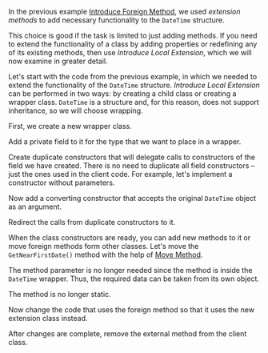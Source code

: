 In the previous example <a href="/introduce-foreign-method">Introduce Foreign Method</a>, we used <i>extension methods</i> to add necessary functionality to the <code>DateTime</code> structure.

This choice is good if the task is limited to just adding methods. If you need to extend the functionality of a class by adding properties or redefining any of its existing methods, then use <i>Introduce Local Extension</i>, which we will now examine in greater detail.

Let's start with the code from the previous example, in which we needed to extend the functionality of the  <code>DateTime</code> structure. <i>Introduce Local Extension</i> can be performed in two ways: by creating a child class or creating a wrapper class. <code>DateTime</code> is a structure and, for this reason, does not support inheritance, so we will choose wrapping.

First, we create a new wrapper class.

Add a private field to it for the type that we want to place in a wrapper.

Create duplicate constructors that will delegate calls to constructors of the field we have created. There is no need to duplicate all field constructors – just the ones used in the client code. For example, let's implement a constructor without parameters.

Now add a converting constructor that accepts the original <code>DateTime</code> object as an argument.

Redirect the calls from duplicate constructors to it.

When the class constructors are ready, you can add new methods to it or move foreign methods form other classes. Let's move the <code>GetNearFirstDate()</code> method with the help of <a href="/move-method">Move Method</a>.

The method parameter is no longer needed since the method is inside the <code>DateTime</code> wrapper. Thus, the required data can be taken from its own object.

The method is no longer static.

Now change the code that uses the foreign method so that it uses the new extension class instead.

After changes are complete, remove the external method from the client class.